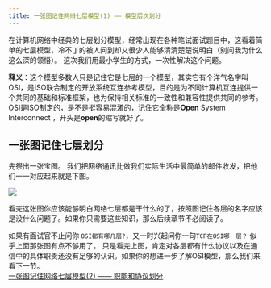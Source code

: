 ```yaml
---
title: 一张图记住网络七层模型(1) —— 模型层次划分
---
```

在计算机网络中经典的七层划分模型，经常出现在各种笔试面试题目中，这看着简单的七层模型，冷不丁的被人问到却又很少人能够清清楚楚说明白（别问我为什么这么深的领悟）。
这次我们用最小学生的方式，一次性解决这个问题。

<!--more-->

**释义**：这个模型多数人只是记住它是七层的一个模型，其实它有个洋气名字叫OSI，是ISO联合制定的开放系统互连参考模型，目的是为不同计算机互连提供一个共同的基础和标准框架，也为保持相关标准的一致性和兼容性提供共同的参考。
OSI是ISO制定的，是不是挺容易混淆的，记住它全称是**Open** System Interconnect ，开头是**open**的缩写就好了。


## 一张图记住七层划分
先祭出一张宝图。
我们把网络通讯比做我们实际生活中最简单的邮件收发，把他们一一对应起来就是下图。

![](http://ofibx667h.bkt.clouddn.com/blog/img/16-10-23-markdown/7-imagine.jpg)

看完这张图你应该能够明白网络七层都是干什么的了，按照图记住各层的名字应该是没什么问题了。如果你只需要这些知识，那么后续章节不必阅读了。

如果有面试官不止问你 `OSI都有哪几层?`，又一时兴起问你一句`TCP在OSI哪一层？` 似乎上面那张图有点不够用了。
只是看完上图，肯定对各层都有什么协议以及在通信中的具体职责还没有足够的认识。如果你的想进一步了解OSI模型，那么我们来看下一节。  
[一张图记住网络七层模型(2) —— 职能和协议划分]()





